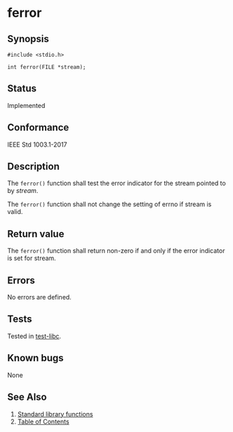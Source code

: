 # ferror

## Synopsis

`#include <stdio.h>`

`int ferror(FILE *stream);`

## Status

Implemented

## Conformance

IEEE Std 1003.1-2017

## Description

The `ferror()` function shall test the error indicator for the stream pointed to by _stream_.

The `ferror()` function shall not change the setting of errno if stream is valid.

## Return value

The `ferror()` function shall return non-zero if and only if the error indicator is set for stream.

## Errors

No errors are defined.

## Tests

Tested in [test-libc](https://github.com/feniks-rtos/feniks-rtos-tests/tree/master/libc).

## Known bugs

None

## See Also

1. [Standard library functions](../index.md)
2. [Table of Contents](../../../index.md)
